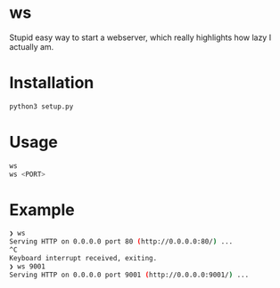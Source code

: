 # ws
Stupid easy way to start a webserver, which really highlights how lazy I actually am.

# Installation
```bash
python3 setup.py
```

# Usage
```bash
ws
ws <PORT>
```

# Example
```bash
❯ ws
Serving HTTP on 0.0.0.0 port 80 (http://0.0.0.0:80/) ...
^C
Keyboard interrupt received, exiting.
❯ ws 9001
Serving HTTP on 0.0.0.0 port 9001 (http://0.0.0.0:9001/) ...
```
